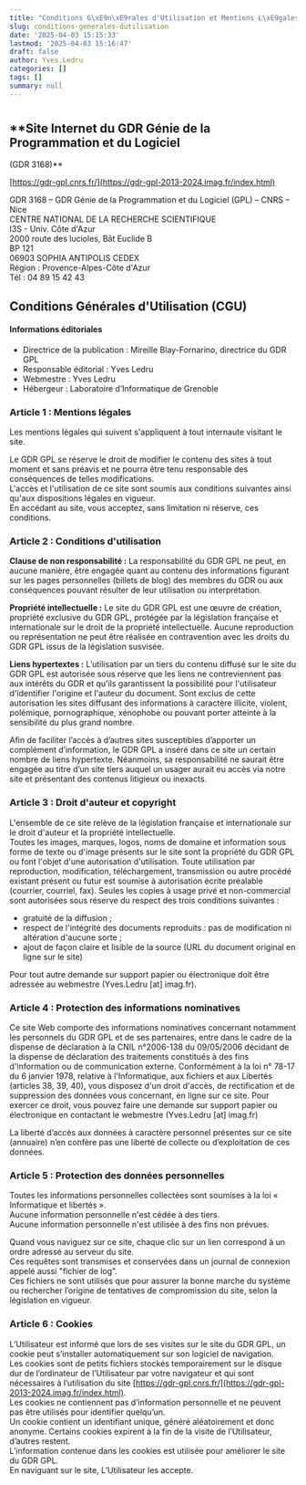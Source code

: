 ```yaml
---
title: "Conditions G\xE9n\xE9rales d'Utilisation et Mentions L\xE9gales"
slug: conditions-generales-dutilisation
date: '2025-04-03 15:15:33'
lastmod: '2025-04-03 15:16:47'
draft: false
author: Yves.Ledru
categories: []
tags: []
summary: null
---
```


# 

## **Site Internet du GDR Génie de la Programmation et du Logiciel  
(GDR 3168)**

[https://gdr-gpl.cnrs.fr/](https://gdr-gpl-2013-2024.imag.fr/index.html)

GDR 3168 – GDR Génie de la Programmation et du Logiciel (GPL) – CNRS – Nice  
CENTRE NATIONAL DE LA RECHERCHE SCIENTIFIQUE  
I3S - Univ. Côte d'Azur  
2000 route des lucioles, Bât Euclide B  
BP 121  
06903 SOPHIA ANTIPOLIS CEDEX  
Région : Provence-Alpes-Côte d'Azur  
Tél : 04 89 15 42 43

## **Conditions Générales d'Utilisation (CGU)**

#### **Informations éditoriales**

  * Directrice de la publication : Mireille Blay-Fornarino, directrice du GDR GPL
  * Responsable éditorial : Yves Ledru
  * Webmestre : Yves Ledru
  * Hébergeur : Laboratoire d’Informatique de Grenoble



### **Article 1 : Mentions légales**

Les mentions légales qui suivent s'appliquent à tout internaute visitant le site.  
  
Le GDR GPL se réserve le droit de modifier le contenu des sites à tout moment et sans préavis et ne pourra être tenu responsable des conséquences de telles modifications.  
L'accès et l'utilisation de ce site sont soumis aux conditions suivantes ainsi qu'aux dispositions légales en vigueur.  
En accédant au site, vous acceptez, sans limitation ni réserve, ces conditions.

### **Article 2 : Conditions d'utilisation**

**Clause de non responsabilité :** La responsabilité du GDR GPL ne peut, en aucune manière, être engagée quant au contenu des informations figurant sur les pages personnelles (billets de blog) des membres du GDR ou aux conséquences pouvant résulter de leur utilisation ou interprétation.  
  
**Propriété intellectuelle :** Le site du GDR GPL est une œuvre de création, propriété exclusive du GDR GPL, protégée par la législation française et internationale sur le droit de la propriété intellectuelle. Aucune reproduction ou représentation ne peut être réalisée en contravention avec les droits du GDR GPL issus de la législation susvisée.  
  
**Liens hypertextes :** L’utilisation par un tiers du contenu diffusé sur le site du GDR GPL est autorisée sous réserve que les liens ne contreviennent pas aux intérêts du GDR et qu'ils garantissent la possibilité pour l'utilisateur d'identifier l'origine et l'auteur du document. Sont exclus de cette autorisation les sites diffusant des informations à caractère illicite, violent, polémique, pornographique, xénophobe ou pouvant porter atteinte à la sensibilité du plus grand nombre.  
  
Afin de faciliter l’accès à d’autres sites susceptibles d’apporter un complément d’information, le GDR GPL a inséré dans ce site un certain nombre de liens hypertexte. Néanmoins, sa responsabilité ne saurait être engagée au titre d’un site tiers auquel un usager aurait eu accès via notre site et présentant des contenus litigieux ou inexacts.  
 

### **Article 3 : Droit d'auteur et copyright**

L'ensemble de ce site relève de la législation française et internationale sur le droit d'auteur et la propriété intellectuelle.  
Toutes les images, marques, logos, noms de domaine et information sous forme de texte ou d'image présents sur le site sont la propriété du GDR GPL ou font l'objet d'une autorisation d'utilisation. Toute utilisation par reproduction, modification, téléchargement, transmission ou autre procédé existant présent ou futur est soumise à autorisation écrite préalable (courrier, courriel, fax). Seules les copies à usage privé et non-commercial sont autorisées sous réserve du respect des trois conditions suivantes :

  * gratuité de la diffusion ;
  * respect de l'intégrité des documents reproduits : pas de modification ni altération d'aucune sorte ;
  * ajout de façon claire et lisible de la source (URL du document original en ligne sur le site)



Pour tout autre demande sur support papier ou électronique doit être adressée au webmestre (Yves.Ledru [at] imag.fr).

### **Article 4 : Protection des informations nominatives**

Ce site Web comporte des informations nominatives concernant notamment les personnels du GDR GPL et de ses partenaires, entre dans le cadre de la dispense de déclaration à la CNIL n°2006-138 du 09/05/2006 décidant de la dispense de déclaration des traitements constitués à des fins d'information ou de communication externe. Conformément à la loi n° 78-17 du 6 janvier 1978, relative à l'Informatique, aux fichiers et aux Libertés (articles 38, 39, 40), vous disposez d'un droit d'accès, de rectification et de suppression des données vous concernant, en ligne sur ce site. Pour exercer ce droit, vous pouvez faire une demande sur support papier ou électronique en contactant le webmestre (Yves.Ledru [at] imag.fr)  
  
La liberté d’accès aux données à caractère personnel présentes sur ce site (annuaire) n’en confère pas une liberté de collecte ou d’exploitation de ces données.

### **Article 5 : Protection des données personnelles**

Toutes les informations personnelles collectées sont soumises à la loi « Informatique et libertés ».  
Aucune information personnelle n'est cédée à des tiers.  
Aucune information personnelle n'est utilisée à des fins non prévues.  
  
Quand vous naviguez sur ce site, chaque clic sur un lien correspond à un ordre adressé au serveur du site.  
Ces requêtes sont transmises et conservées dans un journal de connexion appelé aussi "fichier de log".  
Ces fichiers ne sont utilisés que pour assurer la bonne marche du système ou rechercher l’origine de tentatives de compromission du site, selon la législation en vigueur.

### **Article 6 : Cookies**

L’Utilisateur est informé que lors de ses visites sur le site du GDR GPL, un cookie peut s’installer automatiquement sur son logiciel de navigation.  
Les cookies sont de petits fichiers stockés temporairement sur le disque dur de l’ordinateur de l’Utilisateur par votre navigateur et qui sont nécessaires à l’utilisation du site [https://gdr-gpl.cnrs.fr/](https://gdr-gpl-2013-2024.imag.fr/index.html).  
Les cookies ne contiennent pas d’information personnelle et ne peuvent pas être utilisés pour identifier quelqu’un.  
Un cookie contient un identifiant unique, généré aléatoirement et donc anonyme. Certains cookies expirent à la fin de la visite de l’Utilisateur, d’autres restent.  
L’information contenue dans les cookies est utilisée pour améliorer le site du GDR GPL.  
En naviguant sur le site, L’Utilisateur les accepte.  
 
